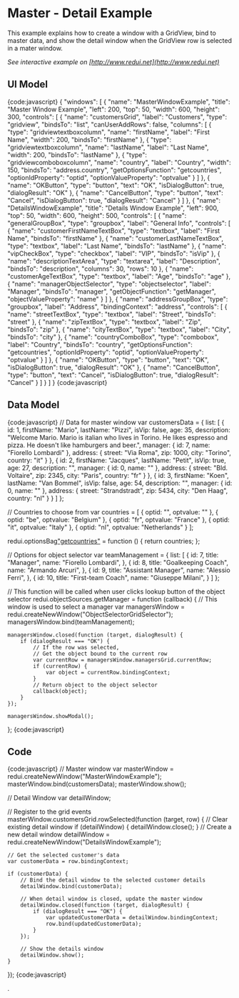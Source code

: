 # Master - Detail Example

This example explains how to create a window with a GridView, bind to master data, and show the detail window when the GridView row is selected in a mater window.

_See interactive example on [http://www.redui.net](http://www.redui.net)_

## UI Model

{code:javascript}
{
    "windows": [
        {
            "name": "MasterWindowExample",
            "title": "Master Window Example",
            "left": 200,
            "top": 50,
            "width": 600,
            "height": 300,
            "controls": [
                {
                    "name": "customersGrid",
                    "label": "Customers",
                    "type": "gridview",
                    "bindsTo": "list",
                    "canUserAddRows": false,
                    "columns": [
                        {
                            "type": "gridviewtextboxcolumn",
                            "name": "firstName",
                            "label": "First Name",
                            "width": 200,
                            "bindsTo": "firstName"
                        },
                        {
                            "type": "gridviewtextboxcolumn",
                            "name": "lastName",
                            "label": "Last Name",
                            "width": 200,
                            "bindsTo": "lastName"
                        },
                        {
                            "type": "gridviewcomboboxcolumn",
                            "name": "country",
                            "label": "Country",
                            "width": 150,
                            "bindsTo": "address.country",
                            "getOptionsFunction": "getcountries",
                            "optionIdProperty": "optid",
                            "optionValueProperty": "optvalue"
                        }
                    ]
                },
                {
                    "name": "OKButton",
                    "type": "button",
                    "text": "OK",
                    "isDialogButton": true,
                    "dialogResult": "OK"
                },
                {
                    "name": "CancelButton",
                    "type": "button",
                    "text": "Cancel",
                    "isDialogButton": true,
                    "dialogResult": "Cancel"
                }
            ]
        },
        {
            "name": "DetailsWindowExample",
            "title": "Details Window Example",
            "left": 900,
            "top": 50,
            "width": 600,
            "height": 500,
            "controls": [
                {
                    "name": "generalGroupBox",
                    "type": "groupbox",
                    "label": "General Info",
                    "controls": [
                        {
                            "name": "customerFirstNameTextBox",
                            "type": "textbox",
                            "label": "First Name",
                            "bindsTo": "firstName"
                        },
                        {
                            "name": "customerLastNameTextBox",
                            "type": "textbox",
                            "label": "Last Name",
                            "bindsTo": "lastName"
                        },
                        {
                            "name": "vipCheckBox",
                            "type": "checkbox",
                            "label": "VIP",
                            "bindsTo": "isVip"
                        },
                        {
                            "name": "descriptionTextArea",
                            "type": "textarea",
                            "label": "Description",
                            "bindsTo": "description",
                            "columns": 30,
                            "rows": 10
                        },
                        {
                            "name": "customerAgeTextBox",
                            "type": "textbox",
                            "label": "Age",
                            "bindsTo": "age"
                        },
                        {
                            "name": "managerObjectSelector",
                            "type": "objectselector",
                            "label": "Manager",
                            "bindsTo": "manager",
                            "getObjectFunction": "getManager",
                            "objectValueProperty": "name"
                        }
                    ]
                },
                {
                    "name": "addressGroupBox",
                    "type": "groupbox",
                    "label": "Address",
                    "bindingContext": "address",
                    "controls": [
                        {
                            "name": "streetTextBox",
                            "type": "textbox",
                            "label": "Street",
                            "bindsTo": "street"
                        },
                        {
                            "name": "zipTextBox",
                            "type": "textbox",
                            "label": "Zip",
                            "bindsTo": "zip"
                        },
                        {
                            "name": "cityTextBox",
                            "type": "textbox",
                            "label": "City",
                            "bindsTo": "city"
                        },
                        {
                            "name": "countryComboBox",
                            "type": "combobox",
                            "label": "Country",
                            "bindsTo": "country",
                            "getOptionsFunction": "getcountries",
                            "optionIdProperty": "optid",
                            "optionValueProperty": "optvalue"
                        }
                    ]
                },
                {
                    "name": "OKButton",
                    "type": "button",
                    "text": "OK",
                    "isDialogButton": true,
                    "dialogResult": "OK"
                },
                {
                    "name": "CancelButton",
                    "type": "button",
                    "text": "Cancel",
                    "isDialogButton": true,
                    "dialogResult": "Cancel"
                }
            ]
        }
    ]
}
{code:javascript}

## Data Model

{code:javascript}
// Data for master window
var customersData = {
	list: [
		{
			id: 1,
			firstName: "Mario",
			lastName: "Pizzi",
			isVip: false,
			age: 35,
			description: "Welcome Mario. Mario is italian who lives in Torino. He likes espresso and pizza. He doesn't like hamburgers and beer.",
			manager: { id: 7, name: "Fiorello Lombardi" },
			address: {
				street: "Via Roma",
				zip: 1000,
				city: "Torino",
				country: "it"
			}
		},
		{
			id: 2,
			firstName: "Jacques",
			lastName: "Petit",
			isVip: true,
			age: 27,
			description: "",
			manager: { id: 0, name: "" },
			address: {
				street: "Bld. Voltaire",
				zip: 2345,
				city: "Paris",
				country: "fr"
			}
		},
		{
			id: 3,
			firstName: "Koen",
			lastName: "Van Bommel",
			isVip: false,
			age: 54,
			description: "",
			manager: { id: 0, name: "" },
			address: {
				street: "Strandstradt",
				zip: 5434,
				city: "Den Haag",
				country: "nl"
			}
		}
	]
};

// Countries to choose from
var countries = [
	{ optid: "", optvalue: "" },
	{ optid: "be", optvalue: "Belgium" },
	{ optid: "fr", optvalue: "France" },
	{ optid: "it", optvalue: "Italy" },
	{ optid: "nl", optvalue: "Netherlands" }
];

redui.optionsBag["getcountries"](_getcountries_) = function () {
	return countries;
};

// Options for object selector
var teamManagement = {
	list: [
		{
			id: 7,
			title: "Manager",
			name: "Fiorello Lombardi",
		},
		{
			id: 8,
			title: "Goalkeeping Coach",
			name: "Armando Arcuri",
		},
		{
			id: 9,
			title: "Assistant Manager",
			name: "Alessio Ferri",
		},
		{
			id: 10,
			title: "First-team Coach",
			name: "Giuseppe Milani",
		}
	]
};

// This function will be called when user clicks lookup button of the object selector
redui.objectSources.getManager = function (callback) {
	// This window is used to select a manager
	var managersWindow = redui.createNewWindow("ObjectSelectorGridSelector");
	managersWindow.bind(teamManagement);

	managersWindow.closed(function (target, dialogResult) {
		if (dialogResult === "OK") {
			// If the row was selected,
			// Get the object bound to the current row
			var currentRow = managersWindow.managersGrid.currentRow;
			if (currentRow) {
				var object = currentRow.bindingContext;
			}
			// Return object to the object selector
			callback(object);
		}
	});

	managersWindow.showModal();
};
{code:javascript}

## Code

{code:javascript}
// Master window
var masterWindow = redui.createNewWindow("MasterWindowExample");
masterWindow.bind(customersData);
masterWindow.show();

// Detail Window
var detailWindow;

// Register to the grid events
masterWindow.customersGrid.rowSelected(function (target, row) {
	// Clear existing detail window
	if (detailWindow) {
		detailWindow.close();
	}
	// Create a new detail window
	detailWindow = redui.createNewWindow("DetailsWindowExample");

	// Get the selected customer's data
	var customerData = row.bindingContext;

	if (customerData) {
		// Bind the detail window to the selected customer details
		detailWindow.bind(customerData);

		// When detail window is closed, update the master window
		detailWindow.closed(function (target, dialogResult) {
			if (dialogResult === "OK") {
				var updatedCustomerData = detailWindow.bindingContext;
				row.bind(updatedCustomerData);
			}
		});

		// Show the details window
		detailWindow.show();
	}
});
{code:javascript}


.